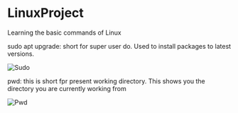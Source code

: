 # LinuxProject

Learning the basic commands of Linux

sudo apt upgrade: short for super user do. Used to install packages to latest versions.

![Sudo](https://github.com/Jbtical/LinuxProject/assets/138527526/73aa2e78-5924-4834-ad6c-b7571c8b0dc4)

pwd: this is short fpr present working directory. This shows you the directory you are currently working from

![Pwd](https://github.com/Jbtical/LinuxProject/assets/138527526/79bdaf51-a6bf-4d3f-b674-b260edf960ef)
